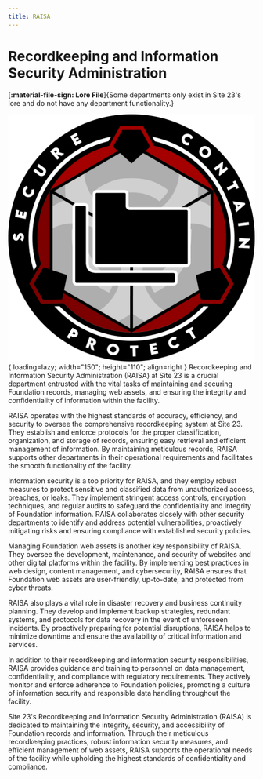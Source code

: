```yaml
---
title: RAISA
---
```


# Recordkeeping and Information Security Administration

[**:material-file-sign: Lore File**]{Some departments only exist in Site 23's lore and do not have any department functionality.}

![Image title](images/logo.png){ loading=lazy; width="150"; height="110"; align=right } Recordkeeping and Information Security Administration (RAISA) at Site 23 is a crucial department entrusted with the vital tasks of maintaining and securing Foundation records, managing web assets, and ensuring the integrity and confidentiality of information within the facility.

RAISA operates with the highest standards of accuracy, efficiency, and security to oversee the comprehensive recordkeeping system at Site 23. They establish and enforce protocols for the proper classification, organization, and storage of records, ensuring easy retrieval and efficient management of information. By maintaining meticulous records, RAISA supports other departments in their operational requirements and facilitates the smooth functionality of the facility.

Information security is a top priority for RAISA, and they employ robust measures to protect sensitive and classified data from unauthorized access, breaches, or leaks. They implement stringent access controls, encryption techniques, and regular audits to safeguard the confidentiality and integrity of Foundation information. RAISA collaborates closely with other security departments to identify and address potential vulnerabilities, proactively mitigating risks and ensuring compliance with established security policies.

Managing Foundation web assets is another key responsibility of RAISA. They oversee the development, maintenance, and security of websites and other digital platforms within the facility. By implementing best practices in web design, content management, and cybersecurity, RAISA ensures that Foundation web assets are user-friendly, up-to-date, and protected from cyber threats.

RAISA also plays a vital role in disaster recovery and business continuity planning. They develop and implement backup strategies, redundant systems, and protocols for data recovery in the event of unforeseen incidents. By proactively preparing for potential disruptions, RAISA helps to minimize downtime and ensure the availability of critical information and services.

In addition to their recordkeeping and information security responsibilities, RAISA provides guidance and training to personnel on data management, confidentiality, and compliance with regulatory requirements. They actively monitor and enforce adherence to Foundation policies, promoting a culture of information security and responsible data handling throughout the facility.

Site 23's Recordkeeping and Information Security Administration (RAISA) is dedicated to maintaining the integrity, security, and accessibility of Foundation records and information. Through their meticulous recordkeeping practices, robust information security measures, and efficient management of web assets, RAISA supports the operational needs of the facility while upholding the highest standards of confidentiality and compliance.